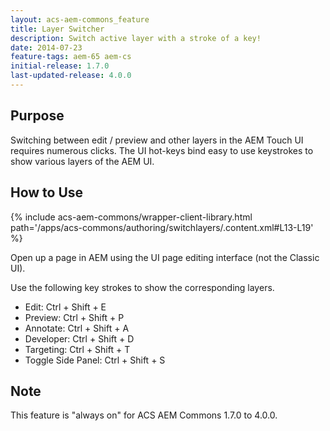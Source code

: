 ```yaml
---
layout: acs-aem-commons_feature
title: Layer Switcher
description: Switch active layer with a stroke of a key!
date: 2014-07-23
feature-tags: aem-65 aem-cs
initial-release: 1.7.0
last-updated-release: 4.0.0
---
```


## Purpose

Switching between edit / preview and other layers in the AEM Touch UI requires numerous clicks. The UI hot-keys bind easy to use keystrokes to show various layers of the AEM UI.

## How to Use

{% include acs-aem-commons/wrapper-client-library.html path='/apps/acs-commons/authoring/switchlayers/.content.xml#L13-L19' %}

Open up a page in AEM using the UI page editing interface (not the Classic UI).

Use the following key strokes to show the corresponding layers.

* Edit: Ctrl + Shift + E
* Preview: Ctrl + Shift + P
* Annotate: Ctrl + Shift + A
* Developer: Ctrl + Shift + D
* Targeting: Ctrl + Shift + T
* Toggle Side Panel: Ctrl + Shift + S

## Note

This feature is "always on" for ACS AEM Commons 1.7.0 to 4.0.0.
